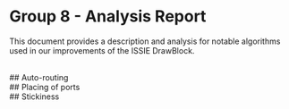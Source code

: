 # Group 8 - Analysis Report

This document provides a description and analysis for notable algorithms used in our improvements of the ISSIE DrawBlock.

<br/>
## Auto-routing

<br/>
## Placing of ports 

<br/>
## Stickiness
